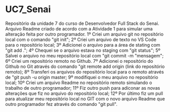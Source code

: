 # UC7_Senai
Repositório da unidade 7 do curso de Desenvolvedor Full Stack do Senai.
Arquivo Readme criado de acordo com a Atividade 1 para simular uma alteração feita por outro programador.
1º Criei um arquivo git no repositório local com o comando "git init";
2º Criei um arquivo de texto no VS Code para o repositório local;
3º Adicionei o arquivo para a área de stating com "git add .";
4º Chequei se o arquivo estava no staging com "git status";
5º Salvei o arquivo no meu repositório local com "git commit -m "mensagem";
6º Criei um repositório remoto no Github.
7º Adicionei o repositório do Github no Git através do comando "git remote add origin (link do repositório remoto);
8º Transferi os arquivos do repositório local para o remoto através de "git push -u origin master;
9º modifiquei o meu arquivo no repositório local;
10º Criei um arquivo Readme no repositório remoto simulando o trabalho de outro programador;
11º Fiz outro push para adiconar as novas alterações que fiz no arquivo do repositório local;
12º Por último fiz um pull para atualizar meu repositório local no GIT com o novo arquivo Readme que outro programador fez através do comando "git pull".
